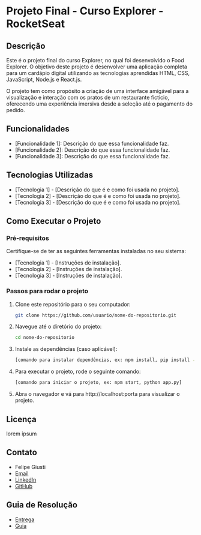 # Projeto Final - Curso Explorer - RocketSeat

## Descrição

Este é o projeto final do curso Explorer, no qual foi desenvolvido o Food Explorer. O objetivo deste projeto é desenvolver uma aplicação completa para um cardápio digital utilizando as tecnologias aprendidas HTML, CSS, JavaScript, Node.js e React.js.

O projeto tem como propósito a criação de uma interface amigável para a visualização e interação com os pratos de um restaurante ficticio, oferecendo uma experiência imersiva desde a seleção até o pagamento do pedido.

## Funcionalidades

- [Funcionalidade 1]: Descrição do que essa funcionalidade faz.
- [Funcionalidade 2]: Descrição do que essa funcionalidade faz.
- [Funcionalidade 3]: Descrição do que essa funcionalidade faz.

## Tecnologias Utilizadas

- [Tecnologia 1] - [Descrição do que é e como foi usada no projeto].
- [Tecnologia 2] - [Descrição do que é e como foi usada no projeto].
- [Tecnologia 3] - [Descrição do que é e como foi usada no projeto].

## Como Executar o Projeto

### Pré-requisitos

Certifique-se de ter as seguintes ferramentas instaladas no seu sistema:

- [Tecnologia 1] - [Instruções de instalação].
- [Tecnologia 2] - [Instruções de instalação].
- [Tecnologia 3] - [Instruções de instalação].

### Passos para rodar o projeto

1. Clone este repositório para o seu computador:

   ```bash
   git clone https://github.com/usuario/nome-do-repositorio.git
   ```
2. Navegue até o diretório do projeto:
    ```bash
    cd nome-do-repositorio
    ```

3. Instale as dependências (caso aplicável):
    ```bash
    [comando para instalar dependências, ex: npm install, pip install -r requirements.txt]
    ```

4. Para executar o projeto, rode o seguinte comando:
    ```bash
    [comando para iniciar o projeto, ex: npm start, python app.py]
    ```

5. Abra o navegador e vá para http://localhost:porta para visualizar o projeto.

## Licença
lorem ipsum
## Contato
 - Felipe Giusti
 - [Email](felipeegiusti@gmail.com)
 - [LinkedIn](in/felipegiusti2806)
 - [GitHub](https://github.com/felipegiusti)

## Guia de Resolução
 - [Entrega](https://app.rocketseat.com.br/explorer/final-challenge)
 - [Guia](https://efficient-sloth-d85.notion.site/Guia-de-resolu-o-do-desafio-final-do-Explorer-v2-b38a81fe7cb5486e9e3fa600da5b3390?pvs=4)
